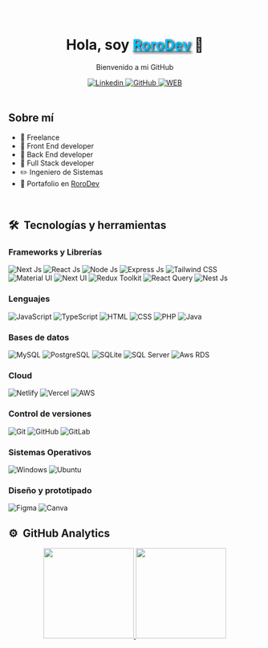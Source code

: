 <div align="center" style="background: rgba(255, 255, 255, 0.2); backdrop-filter: blur(10px); border-radius: 15px; padding: 20px;"> <h1 align="center">Hola, soy <a href="https://www.rorodev.com" style="color: #00BFFF; text-shadow: 2px 2px 4px #000;" target="_blank">RoroDev</a> 👋</h1> <p>Bienvenido a mi GitHub</p> <a href="https://www.linkedin.com/in/rodrigo-antony-trejo-lozano-7637882a6" target="_blank"> <img src="https://img.shields.io/badge/LinkedIn-0077B5?style=for-the-badge&logo=linkedin&logoColor=white" alt="Linkedin"> </a> <a href="https://github.com/rodrigotrejolozano" target="_blank"> <img src="https://img.shields.io/badge/GitHub-000000?style=for-the-badge&logo=github&logoColor=white" alt="GitHub"> </a> <a href="https://www.rorodev.com" target="_blank"> <img src="https://img.shields.io/badge/web-000000?style=for-the-badge&word=global&logoColor=white" alt="WEB"> </a> 
</div>

## Sobre mí

- 📲 Freelance 
- 📲 Front End developer
- 📲 Back End developer
- 📲 Full Stack developer
- ✏️ Ingeniero de Sistemas
- 📲 Portafolio en <a href="https://www.rorodev.com" target="_blank">RoroDev</a>

<br>

## 🛠 &nbsp;Tecnologías y herramientas

### Frameworks y Librerías
![Next Js](https://img.shields.io/badge/Next%20Js-000000?style=for-the-badge&logo=next.js&logoColor=white)
![React Js](https://img.shields.io/badge/React%20Js-61DAFB?style=for-the-badge&logo=react&logoColor=black)
![Node Js](https://img.shields.io/badge/Node%20Js-339933?style=for-the-badge&logo=node.js&logoColor=white)
![Express Js](https://img.shields.io/badge/Express%20Js-000000?style=for-the-badge&logo=express&logoColor=white)
![Tailwind CSS](https://img.shields.io/badge/Tailwind%20CSS-38B2AC?style=for-the-badge&logo=tailwindcss&logoColor=white)
![Material UI](https://img.shields.io/badge/Material%20UI-0081CB?style=for-the-badge&logo=material-ui&logoColor=white)
![Next UI](https://img.shields.io/badge/Next%20UI-000000?style=for-the-badge&logo=next.js&logoColor=white)
![Redux Toolkit](https://img.shields.io/badge/Redux%20Toolkit-764ABC?style=for-the-badge&logo=redux&logoColor=white)
![React Query](https://img.shields.io/badge/React%20Query-FF4154?style=for-the-badge&logo=react-query&logoColor=white)
![Nest Js](https://img.shields.io/badge/Nest%20Js-E0234E?style=for-the-badge&logo=nestjs&logoColor=white)

### Lenguajes
![JavaScript](https://img.shields.io/badge/JavaScript-F7DF1E?style=for-the-badge&logo=javascript&logoColor=black)
![TypeScript](https://img.shields.io/badge/TypeScript-007ACC?style=for-the-badge&logo=typescript&logoColor=white)
![HTML](https://img.shields.io/badge/HTML-E34F26?style=for-the-badge&logo=html5&logoColor=white)
![CSS](https://img.shields.io/badge/CSS-1572B6?style=for-the-badge&logo=css3&logoColor=white)
![PHP](https://img.shields.io/badge/PHP-777BB4?style=for-the-badge&logo=php&logoColor=white)
![Java](https://img.shields.io/badge/Java-007396?style=for-the-badge&logo=java&logoColor=white)

### Bases de datos
![MySQL](https://img.shields.io/badge/MySQL-4479A1?style=for-the-badge&logo=mysql&logoColor=white)
![PostgreSQL](https://img.shields.io/badge/PostgreSQL-336791?style=for-the-badge&logo=postgresql&logoColor=white)
![SQLite](https://img.shields.io/badge/SQLite-003B57?style=for-the-badge&logo=sqlite&logoColor=white)
![SQL Server](https://img.shields.io/badge/SQL%20Server-CC2927?style=for-the-badge&logo=microsoft-sql-server&logoColor=white)
![Aws RDS](https://img.shields.io/badge/Aws%20RDS-232F3E?style=for-the-badge&logo=amazon-aws&logoColor=white)

### Cloud
![Netlify](https://img.shields.io/badge/Netlify-00C7B7?style=for-the-badge&logo=netlify&logoColor=white)
![Vercel](https://img.shields.io/badge/Vercel-000000?style=for-the-badge&logo=vercel&logoColor=white)
![AWS](https://img.shields.io/badge/AWS-232F3E?style=for-the-badge&logo=amazon-aws&logoColor=white)

### Control de versiones
![Git](https://img.shields.io/badge/Git-F05032?style=for-the-badge&logo=git&logoColor=white)
![GitHub](https://img.shields.io/badge/GitHub-181717?style=for-the-badge&logo=github&logoColor=white)
![GitLab](https://img.shields.io/badge/GitLab-FC6D26?style=for-the-badge&logo=gitlab&logoColor=white)

### Sistemas Operativos
![Windows](https://img.shields.io/badge/Windows-0078D6?style=for-the-badge&logo=windows&logoColor=white)
![Ubuntu](https://img.shields.io/badge/Ubuntu-E95420?style=for-the-badge&logo=ubuntu&logoColor=white)

### Diseño y prototipado
![Figma](https://img.shields.io/badge/Figma-F24E1E?style=for-the-badge&logo=figma&logoColor=white)
![Canva](https://img.shields.io/badge/Canva-00C4CC?style=for-the-badge&logo=canva&logoColor=white)

## ⚙️ &nbsp;GitHub Analytics
<div align="center">
  <a href="https://github.com/rodrigotrejolozano">
    <img height="180em" src="https://github-readme-stats-eight-theta.vercel.app/api?username=rodrigotrejolozano&show_icons=true&theme=algolia&include_all_commits=true&count_private=true"/>
    <img height="180em" src="https://github-readme-stats-eight-theta.vercel.app/api/top-langs/?username=rodrigotrejolozano&layout=compact&langs_count=8&theme=algolia"/>
  </a>
</div>
